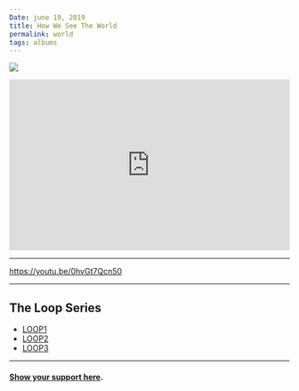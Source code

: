 ```yaml
---
Date: june 19, 2019
title: How We See The World
permalink: world
tags: albums
---
```


![][image-1]

<center><iframe style="border: 0; width: 100%; height: 307px;" src="https://bandcamp.com/EmbeddedPlayer/album=1059399766/size=large/bgcol=ffffff/linkcol=63b2cc/artwork=none/transparent=true/" seamless><a href="http://nashp.bandcamp.com/album/how-we-see-the-world-loop3">How We See The World (LOOP3) by nashp</a></iframe></center>

---- 

https://youtu.be/0hvGt7Qcn50

---- 

## The Loop Series

- [LOOP1][1]
- [LOOP2][2]
- [LOOP3][3]

---- 

#### [Show your support here][4].


[1]:	loop
[2]:	invisible
[3]:	world
[4]:	money

[image-1]:	https://f4.bcbits.com/img/a0609426411_10.jpg